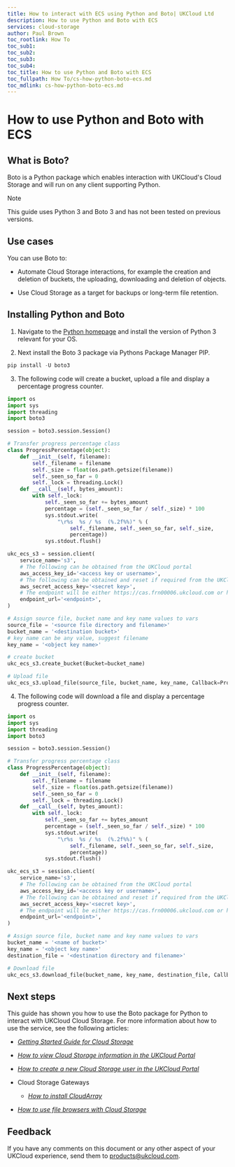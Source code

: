 ```yaml
---
title: How to interact with ECS using Python and Boto| UKCloud Ltd
description: How to use Python and Boto with ECS
services: cloud-storage
author: Paul Brown
toc_rootlink: How To
toc_sub1: 
toc_sub2:
toc_sub3:
toc_sub4:
toc_title: How to use Python and Boto with ECS
toc_fullpath: How To/cs-how-python-boto-ecs.md
toc_mdlink: cs-how-python-boto-ecs.md
---
```


# How to use Python and Boto with ECS

## What is Boto?

Boto is a Python package which enables interaction with UKCloud's Cloud Storage and will run on any client supporting Python.

> [!NOTE]
> This guide uses Python 3 and Boto 3 and has not been tested on previous versions.

## Use cases

You can use Boto to:

- Automate Cloud Storage interactions, for example the creation and deletion of buckets, the uploading, downloading and deletion of objects.

- Use Cloud Storage as a target for backups or long-term file retention.

## Installing Python and Boto

1. Navigate to the [Python homepage](https://www.python.org/) and install the version of Python 3 relevant for your OS.

2. Next install the Boto 3 package via Pythons Package Manager PIP.

```Python
pip install -U boto3
```

3. The following code will create a bucket, upload a file and display a percentage progress counter.

```Python
import os
import sys
import threading
import boto3

session = boto3.session.Session()

# Transfer progress percentage class
class ProgressPercentage(object):
    def __init__(self, filename):
        self._filename = filename
        self._size = float(os.path.getsize(filename))
        self._seen_so_far = 0
        self._lock = threading.Lock()
    def __call__(self, bytes_amount):
        with self._lock:
            self._seen_so_far += bytes_amount
            percentage = (self._seen_so_far / self._size) * 100
            sys.stdout.write(
                "\r%s  %s / %s  (%.2f%%)" % (
                    self._filename, self._seen_so_far, self._size,
                    percentage))
            sys.stdout.flush()

ukc_ecs_s3 = session.client(
    service_name='s3',
    # The following can be obtained from the UKCloud portal
    aws_access_key_id='<access key or username>',
    # The following can be obtained and reset if required from the UKCloud portal
    aws_secret_access_key='<secret key>',
    # The endpoint will be either https://cas.frn00006.ukcloud.com or https://cas.frn00006.ukcloud.com
    endpoint_url='<endpoint>',
)

# Assign source file, bucket name and key name values to vars
source_file = '<source file directory and filename>'
bucket_name = '<destination bucket>'
# key name can be any value, suggest filename
key_name = '<object key name>'

# create bucket
ukc_ecs_s3.create_bucket(Bucket=bucket_name)

# Upload file
ukc_ecs_s3.upload_file(source_file, bucket_name, key_name, Callback=ProgressPercentage(source_file))
```

4. The following code will download a file and display a percentage progress counter.

```Python
import os
import sys
import threading
import boto3

session = boto3.session.Session()

# Transfer progress percentage class
class ProgressPercentage(object):
    def __init__(self, filename):
        self._filename = filename
        self._size = float(os.path.getsize(filename))
        self._seen_so_far = 0
        self._lock = threading.Lock()
    def __call__(self, bytes_amount):
        with self._lock:
            self._seen_so_far += bytes_amount
            percentage = (self._seen_so_far / self._size) * 100
            sys.stdout.write(
                "\r%s  %s / %s  (%.2f%%)" % (
                    self._filename, self._seen_so_far, self._size,
                    percentage))
            sys.stdout.flush()

ukc_ecs_s3 = session.client(
    service_name='s3',
    # The following can be obtained from the UKCloud portal
    aws_access_key_id='<access key or username>',
    # The following can be obtained and reset if required from the UKCloud portal
    aws_secret_access_key='<secret key>',
    # The endpoint will be either https://cas.frn00006.ukcloud.com or https://cas.frn00006.ukcloud.com
    endpoint_url='<endpoint>',
)

# Assign source file, bucket name and key name values to vars
bucket_name = '<name of bucket>'
key_name = '<object key name>'
destination_file = '<destination directory and filename>'

# Download file
ukc_ecs_s3.download_file(bucket_name, key_name, destination_file, Callback=ProgressPercentage(key_name))
```

## Next steps

This guide has shown you how to use the Boto package for Python to interact with UKCloud Cloud Storage. For more information about how to use the service, see the following articles:

- [*Getting Started Guide for Cloud Storage*](cs-gs.md)

- [*How to view Cloud Storage information in the UKCloud Portal*](cs-how-view-info-portal.md)

- [*How to create a new Cloud Storage user in the UKCloud Portal*](cs-how-create-user.md)

- Cloud Storage Gateways
    - [*How to install CloudArray*](cs-how-install-cloudarray.md)


- [*How to use file browsers with Cloud Storage*](cs-how-use-file-browsers.md)

## Feedback

If you have any comments on this document or any other aspect of your UKCloud experience, send them to <products@ukcloud.com>.

